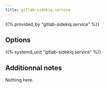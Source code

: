 ```yaml
---
title: gitlab-sidekiq.service
---
```


{{% provided_by "gitlab-sidekiq.service" %}}

## Options

{{% systemd_unit "gitlab-sidekiq.service" %}}

## Additionnal notes

Nothing here.